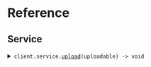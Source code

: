 # Reference
## Service
<details><summary><code>client.service.<a href="/src/api/resources/service/client/Client.ts">upload</a>(uploadable) -> void</code></summary>
<dl>
<dd>

#### 🔌 Usage

<dl>
<dd>

<dl>
<dd>

```typescript
await client.service.upload(createReadStream("path/to/file"));

```
</dd>
</dl>
</dd>
</dl>

#### ⚙️ Parameters

<dl>
<dd>

<dl>
<dd>

**uploadable:** `core.file.Uploadable` 
    
</dd>
</dl>

<dl>
<dd>

**requestOptions:** `Service.RequestOptions` 
    
</dd>
</dl>
</dd>
</dl>


</dd>
</dl>
</details>
